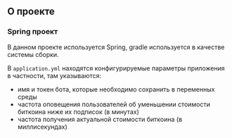 ## О проекте

### Spring проект

В данном проекте используется Spring, gradle используется в качестве системы сборки.

В `application.yml` находятся конфигурируемые параметры приложения
в частности, там указываются:
- имя и токен бота, которые необходимо сохранить в переменных среды
- частота оповещения пользователей об уменьшении стоимости биткоина ниже их подписок (в минутах)
- частота получения актуальной стоимости биткоина (в миллисекундах)

